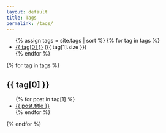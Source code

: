 ```yaml
---
layout: default
title: Tags
permalink: /tags/
---
```

<ul>
  {% assign tags = site.tags | sort %}
  {% for tag in tags %}
    <li><a href="#{{ tag[0] | slugify }}">{{ tag[0] }}</a> ({{ tag[1].size }})</li>
  {% endfor %}
</ul>
{% for tag in tags %}
  <h2 id="{{ tag[0] | slugify }}">{{ tag[0] }}</h2>
  <ul>
  {% for post in tag[1] %}
    <li><a href="{{ post.url | relative_url }}">{{ post.title }}</a></li>
  {% endfor %}
  </ul>
{% endfor %}
